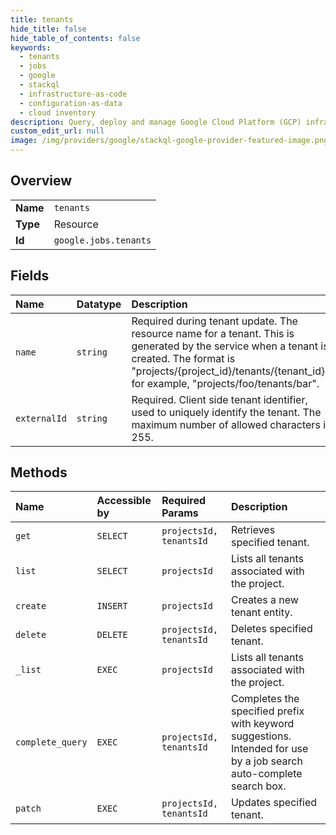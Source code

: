 ```yaml
---
title: tenants
hide_title: false
hide_table_of_contents: false
keywords:
  - tenants
  - jobs
  - google    
  - stackql
  - infrastructure-as-code
  - configuration-as-data
  - cloud inventory
description: Query, deploy and manage Google Cloud Platform (GCP) infrastructure and resources using SQL
custom_edit_url: null
image: /img/providers/google/stackql-google-provider-featured-image.png
---
```

  
    

## Overview
<table><tbody>
<tr><td><b>Name</b></td><td><code>tenants</code></td></tr>
<tr><td><b>Type</b></td><td>Resource</td></tr>
<tr><td><b>Id</b></td><td><code>google.jobs.tenants</code></td></tr>
</tbody></table>

## Fields
| Name | Datatype | Description |
|:-----|:---------|:------------|
| `name` | `string` | Required during tenant update. The resource name for a tenant. This is generated by the service when a tenant is created. The format is "projects/&#123;project_id&#125;/tenants/&#123;tenant_id&#125;", for example, "projects/foo/tenants/bar". |
| `externalId` | `string` | Required. Client side tenant identifier, used to uniquely identify the tenant. The maximum number of allowed characters is 255. |
## Methods
| Name | Accessible by | Required Params | Description |
|:-----|:--------------|:----------------|:------------|
| `get` | `SELECT` | `projectsId, tenantsId` | Retrieves specified tenant. |
| `list` | `SELECT` | `projectsId` | Lists all tenants associated with the project. |
| `create` | `INSERT` | `projectsId` | Creates a new tenant entity. |
| `delete` | `DELETE` | `projectsId, tenantsId` | Deletes specified tenant. |
| `_list` | `EXEC` | `projectsId` | Lists all tenants associated with the project. |
| `complete_query` | `EXEC` | `projectsId, tenantsId` | Completes the specified prefix with keyword suggestions. Intended for use by a job search auto-complete search box. |
| `patch` | `EXEC` | `projectsId, tenantsId` | Updates specified tenant. |
